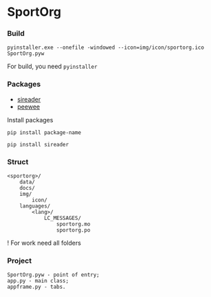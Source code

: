 # SportOrg

### Build
`pyinstaller.exe --onefile -windowed --icon=img/icon/sportorg.ico SportOrg.pyw`

For build, you need `pyinstaller`

### Packages

- [sireader](https://pypi.python.org/pypi/sireader/1.0.1)
- [peewee](http://docs.peewee-orm.com/en/latest/peewee/quickstart.html)

Install packages
```
pip install package-name

pip install sireader
```

### Struct

```
<sportorg>/
    data/
    docs/
    img/
        icon/
    languages/
        <lang>/
            LC_MESSAGES/
                sportorg.mo
                sportorg.po
```

! For work need all folders

### Project

```
SportOrg.pyw - point of entry;
app.py - main class;
appframe.py - tabs.
```
